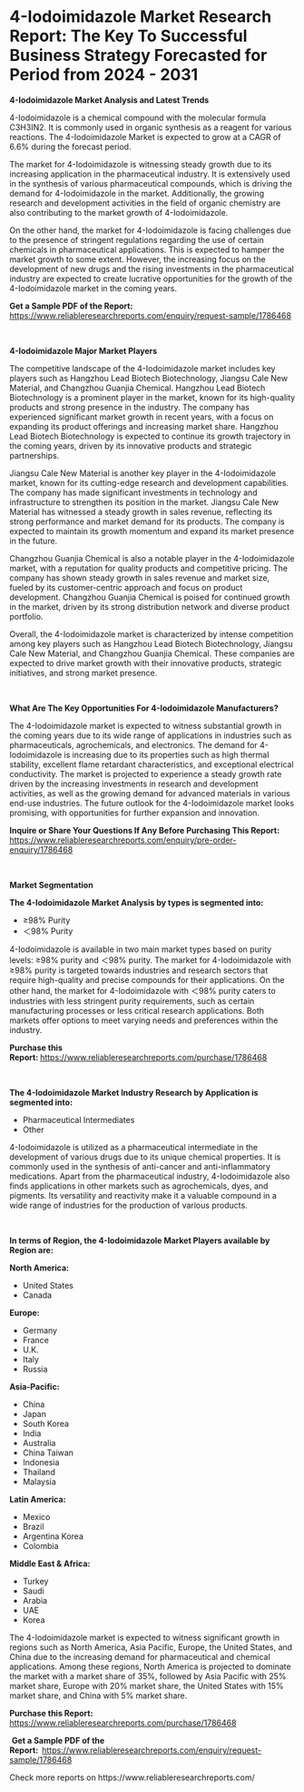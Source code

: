 <p><h1>4-Iodoimidazole Market Research Report: The Key To Successful Business Strategy Forecasted for Period from 2024 - 2031</h1></p><p><strong>4-Iodoimidazole Market Analysis and Latest Trends</strong></p>
<p><p>4-Iodoimidazole is a chemical compound with the molecular formula C3H3IN2. It is commonly used in organic synthesis as a reagent for various reactions. The 4-Iodoimidazole Market is expected to grow at a CAGR of 6.6% during the forecast period. </p><p>The market for 4-Iodoimidazole is witnessing steady growth due to its increasing application in the pharmaceutical industry. It is extensively used in the synthesis of various pharmaceutical compounds, which is driving the demand for 4-Iodoimidazole in the market. Additionally, the growing research and development activities in the field of organic chemistry are also contributing to the market growth of 4-Iodoimidazole.</p><p>On the other hand, the market for 4-Iodoimidazole is facing challenges due to the presence of stringent regulations regarding the use of certain chemicals in pharmaceutical applications. This is expected to hamper the market growth to some extent. However, the increasing focus on the development of new drugs and the rising investments in the pharmaceutical industry are expected to create lucrative opportunities for the growth of the 4-Iodoimidazole market in the coming years.</p></p>
<p><strong>Get a Sample PDF of the Report:&nbsp;</strong> <a href="https://www.reliableresearchreports.com/enquiry/request-sample/1786468">https://www.reliableresearchreports.com/enquiry/request-sample/1786468</a></p>
<p>&nbsp;</p>
<p><strong>4-Iodoimidazole Major Market Players</strong></p>
<p><p>The competitive landscape of the 4-Iodoimidazole market includes key players such as Hangzhou Lead Biotech Biotechnology, Jiangsu Cale New Material, and Changzhou Guanjia Chemical. Hangzhou Lead Biotech Biotechnology is a prominent player in the market, known for its high-quality products and strong presence in the industry. The company has experienced significant market growth in recent years, with a focus on expanding its product offerings and increasing market share. Hangzhou Lead Biotech Biotechnology is expected to continue its growth trajectory in the coming years, driven by its innovative products and strategic partnerships.</p><p>Jiangsu Cale New Material is another key player in the 4-Iodoimidazole market, known for its cutting-edge research and development capabilities. The company has made significant investments in technology and infrastructure to strengthen its position in the market. Jiangsu Cale New Material has witnessed a steady growth in sales revenue, reflecting its strong performance and market demand for its products. The company is expected to maintain its growth momentum and expand its market presence in the future.</p><p>Changzhou Guanjia Chemical is also a notable player in the 4-Iodoimidazole market, with a reputation for quality products and competitive pricing. The company has shown steady growth in sales revenue and market size, fueled by its customer-centric approach and focus on product development. Changzhou Guanjia Chemical is poised for continued growth in the market, driven by its strong distribution network and diverse product portfolio.</p><p>Overall, the 4-Iodoimidazole market is characterized by intense competition among key players such as Hangzhou Lead Biotech Biotechnology, Jiangsu Cale New Material, and Changzhou Guanjia Chemical. These companies are expected to drive market growth with their innovative products, strategic initiatives, and strong market presence.</p></p>
<p>&nbsp;</p>
<p><strong>What Are The Key Opportunities For 4-Iodoimidazole Manufacturers?</strong></p>
<p><p>The 4-Iodoimidazole market is expected to witness substantial growth in the coming years due to its wide range of applications in industries such as pharmaceuticals, agrochemicals, and electronics. The demand for 4-Iodoimidazole is increasing due to its properties such as high thermal stability, excellent flame retardant characteristics, and exceptional electrical conductivity. The market is projected to experience a steady growth rate driven by the increasing investments in research and development activities, as well as the growing demand for advanced materials in various end-use industries. The future outlook for the 4-Iodoimidazole market looks promising, with opportunities for further expansion and innovation.</p></p>
<p><strong>Inquire or Share Your Questions If Any Before Purchasing This Report:</strong> <a href="https://www.reliableresearchreports.com/enquiry/pre-order-enquiry/1786468">https://www.reliableresearchreports.com/enquiry/pre-order-enquiry/1786468</a></p>
<p>&nbsp;</p>
<p><strong>Market Segmentation</strong></p>
<p><strong>The 4-Iodoimidazole Market Analysis by types is segmented into:</strong></p>
<p><ul><li>≥98% Purity</li><li>＜98% Purity</li></ul></p>
<p><p>4-Iodoimidazole is available in two main market types based on purity levels: ≥98% purity and ＜98% purity. The market for 4-Iodoimidazole with ≥98% purity is targeted towards industries and research sectors that require high-quality and precise compounds for their applications. On the other hand, the market for 4-Iodoimidazole with ＜98% purity caters to industries with less stringent purity requirements, such as certain manufacturing processes or less critical research applications. Both markets offer options to meet varying needs and preferences within the industry.</p></p>
<p><strong>Purchase this Report:&nbsp;</strong><a href="https://www.reliableresearchreports.com/purchase/1786468">https://www.reliableresearchreports.com/purchase/1786468</a></p>
<p>&nbsp;</p>
<p><strong>The 4-Iodoimidazole Market Industry Research by Application is segmented into:</strong></p>
<p><ul><li>Pharmaceutical Intermediates</li><li>Other</li></ul></p>
<p><p>4-Iodoimidazole is utilized as a pharmaceutical intermediate in the development of various drugs due to its unique chemical properties. It is commonly used in the synthesis of anti-cancer and anti-inflammatory medications. Apart from the pharmaceutical industry, 4-Iodoimidazole also finds applications in other markets such as agrochemicals, dyes, and pigments. Its versatility and reactivity make it a valuable compound in a wide range of industries for the production of various products.</p></p>
<p>&nbsp;</p>
<p><strong>In terms of Region, the 4-Iodoimidazole Market Players available by Region are:</strong></p>
<p>
    <p> <strong> North America: </strong>
        <ul>
            <li>United States</li>
            <li>Canada</li>
        </ul>
        </p> 
    <p> <strong> Europe: </strong>
        <ul>
            <li>Germany</li>
            <li>France</li>
            <li>U.K.</li>
            <li>Italy</li>
            <li>Russia</li>
        </ul>
        </p> 
    <p> <strong> Asia-Pacific: </strong>
        <ul>
            <li>China</li>
            <li>Japan</li>
            <li>South Korea</li>
            <li>India</li>
            <li>Australia</li>
            <li>China Taiwan</li>
            <li>Indonesia</li>
            <li>Thailand</li>
            <li>Malaysia</li>
        </ul>
        </p> 
    <p> <strong> Latin America: </strong>
        <ul>
            <li>Mexico</li>
            <li>Brazil</li>
            <li>Argentina Korea</li>
            <li>Colombia</li>
        </ul>
        </p> 
    <p> <strong> Middle East & Africa: </strong>
        <ul>
            <li>Turkey</li>
            <li>Saudi</li>
            <li>Arabia</li>
            <li>UAE</li>
            <li>Korea</li>
        </ul>
    </p>
    </p>
<p><p>The 4-Iodoimidazole market is expected to witness significant growth in regions such as North America, Asia Pacific, Europe, the United States, and China due to the increasing demand for pharmaceutical and chemical applications. Among these regions, North America is projected to dominate the market with a market share of 35%, followed by Asia Pacific with 25% market share, Europe with 20% market share, the United States with 15% market share, and China with 5% market share.</p></p>
<p><strong>Purchase this Report: </strong><a href="https://www.reliableresearchreports.com/purchase/1786468">https://www.reliableresearchreports.com/purchase/1786468</a></p>
<p>&nbsp;<strong>Get a Sample PDF of the Report:&nbsp;&nbsp;</strong><a href="https://www.reliableresearchreports.com/enquiry/request-sample/1786468">https://www.reliableresearchreports.com/enquiry/request-sample/1786468</a></p>
<p><strong></strong></p>
<p>Check more reports on https://www.reliableresearchreports.com/</p>
